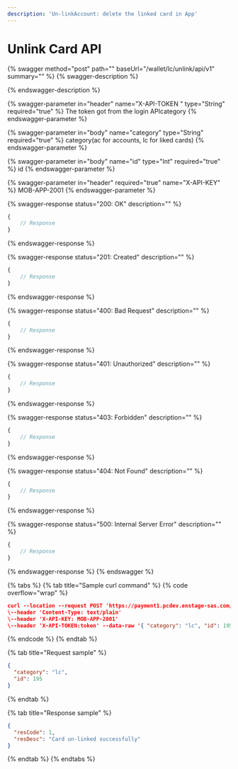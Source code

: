 ```yaml
---
description: 'Un-linkAccount: delete the linked card in App'
---
```


# Unlink Card API



{% swagger method="post" path="" baseUrl="<domain>/wallet/lc/unlink/api/v1" summary="" %}
{% swagger-description %}

{% endswagger-description %}

{% swagger-parameter in="header" name="X-API-TOKEN  " type="String" required="true" %}
The token got from the login APIcategory
{% endswagger-parameter %}

{% swagger-parameter in="body" name="category" type="String" required="true" %}
​category(ac for accounts, lc for liked cards)
{% endswagger-parameter %}

{% swagger-parameter in="body" name="id" type="Int" required="true" %}
id
{% endswagger-parameter %}

{% swagger-parameter in="header" required="true" name="X-API-KEY" %}
MOB-APP-2001
{% endswagger-parameter %}

{% swagger-response status="200: OK" description="" %}
```javascript
{
    // Response
}
```
{% endswagger-response %}

{% swagger-response status="201: Created" description="" %}
```javascript
{
    // Response
}
```
{% endswagger-response %}

{% swagger-response status="400: Bad Request" description="" %}
```javascript
{
    // Response
}
```
{% endswagger-response %}

{% swagger-response status="401: Unauthorized" description="" %}
```javascript
{
    // Response
}
```
{% endswagger-response %}

{% swagger-response status="403: Forbidden" description="" %}
```javascript
{
    // Response
}
```
{% endswagger-response %}

{% swagger-response status="404: Not Found" description="" %}
```javascript
{
    // Response
}
```
{% endswagger-response %}

{% swagger-response status="500: Internal Server Error" description="" %}
```javascript
{
    // Response
}
```
{% endswagger-response %}
{% endswagger %}

{% tabs %}
{% tab title="Sample curl command" %}
{% code overflow="wrap" %}
```json
curl --location --request POST 'https://payment1.pcdev.enstage-sas.com/wallet/lc/unlink/api/v1'
\--header 'Content-Type: text/plain'
\--header 'X-API-KEY: MOB-APP-2001'
\--header 'X-API-TOKEN:token' --data-raw '{ "category": "lc", "id": 195 }'​
```
{% endcode %}
{% endtab %}

{% tab title="Request sample" %}
```json
{
  "category": "lc",
  "id": 195
}
```
{% endtab %}

{% tab title="Response sample" %}
```json
{
  "resCode": 1,
  "resDesc": "Card un-linked successfully"
}
```
{% endtab %}
{% endtabs %}
